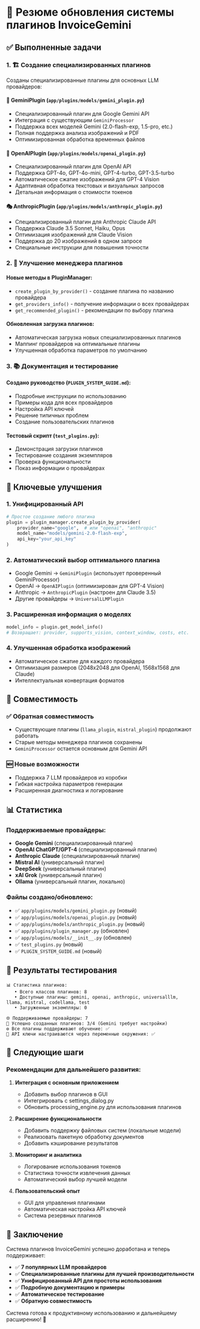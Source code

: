 # 🔌 Резюме обновления системы плагинов InvoiceGemini

## ✅ Выполненные задачи

### 1. 🏗️ Создание специализированных плагинов

Созданы специализированные плагины для основных LLM провайдеров:

#### 🤖 GeminiPlugin (`app/plugins/models/gemini_plugin.py`)
- Специализированный плагин для Google Gemini API
- Интеграция с существующим `GeminiProcessor`
- Поддержка всех моделей Gemini (2.0-flash-exp, 1.5-pro, etc.)
- Полная поддержка анализа изображений и PDF
- Оптимизированная обработка временных файлов

#### 🧠 OpenAIPlugin (`app/plugins/models/openai_plugin.py`)
- Специализированный плагин для OpenAI API
- Поддержка GPT-4o, GPT-4o-mini, GPT-4-turbo, GPT-3.5-turbo
- Автоматическое сжатие изображений для GPT-4 Vision
- Адаптивная обработка текстовых и визуальных запросов
- Детальная информация о стоимости токенов

#### 🎭 AnthropicPlugin (`app/plugins/models/anthropic_plugin.py`)
- Специализированный плагин для Anthropic Claude API
- Поддержка Claude 3.5 Sonnet, Haiku, Opus
- Оптимизация изображений для Claude Vision
- Поддержка до 20 изображений в одном запросе
- Специальные инструкции для повышения точности

### 2. 🔧 Улучшение менеджера плагинов

#### Новые методы в PluginManager:
- `create_plugin_by_provider()` - создание плагина по названию провайдера
- `get_providers_info()` - получение информации о всех провайдерах
- `get_recommended_plugin()` - рекомендации по выбору плагина

#### Обновленная загрузка плагинов:
- Автоматическая загрузка новых специализированных плагинов
- Маппинг провайдеров на оптимальные плагины
- Улучшенная обработка параметров по умолчанию

### 3. 📚 Документация и тестирование

#### Создано руководство (`PLUGIN_SYSTEM_GUIDE.md`):
- Подробные инструкции по использованию
- Примеры кода для всех провайдеров
- Настройка API ключей
- Решение типичных проблем
- Создание пользовательских плагинов

#### Тестовый скрипт (`test_plugins.py`):
- Демонстрация загрузки плагинов
- Тестирование создания экземпляров
- Проверка функциональности
- Показ информации о провайдерах

## 🚀 Ключевые улучшения

### 1. Унифицированный API
```python
# Простое создание любого плагина
plugin = plugin_manager.create_plugin_by_provider(
    provider_name="google",  # или "openai", "anthropic"
    model_name="models/gemini-2.0-flash-exp",
    api_key="your_api_key"
)
```

### 2. Автоматический выбор оптимального плагина
- Google Gemini → `GeminiPlugin` (использует проверенный GeminiProcessor)
- OpenAI → `OpenAIPlugin` (оптимизирован для GPT-4 Vision)
- Anthropic → `AnthropicPlugin` (настроен для Claude 3.5)
- Другие провайдеры → `UniversalLLMPlugin`

### 3. Расширенная информация о моделях
```python
model_info = plugin.get_model_info()
# Возвращает: provider, supports_vision, context_window, costs, etc.
```

### 4. Улучшенная обработка изображений
- Автоматическое сжатие для каждого провайдера
- Оптимизация размеров (2048x2048 для OpenAI, 1568x1568 для Claude)
- Интеллектуальная конвертация форматов

## 🔄 Совместимость

### ✅ Обратная совместимость
- Существующие плагины (`llama_plugin`, `mistral_plugin`) продолжают работать
- Старые методы менеджера плагинов сохранены
- `GeminiProcessor` остается основным для Gemini API

### 🆕 Новые возможности
- Поддержка 7 LLM провайдеров из коробки
- Гибкая настройка параметров генерации
- Расширенная диагностика и логирование

## 📊 Статистика

### Поддерживаемые провайдеры:
- **Google Gemini** (специализированный плагин)
- **OpenAI ChatGPT/GPT-4** (специализированный плагин)  
- **Anthropic Claude** (специализированный плагин)
- **Mistral AI** (универсальный плагин)
- **DeepSeek** (универсальный плагин)
- **xAI Grok** (универсальный плагин)
- **Ollama** (универсальный плагин, локально)

### Файлы создано/обновлено:
- ✅ `app/plugins/models/gemini_plugin.py` (новый)
- ✅ `app/plugins/models/openai_plugin.py` (новый)
- ✅ `app/plugins/models/anthropic_plugin.py` (новый)
- ✅ `app/plugins/plugin_manager.py` (обновлен)
- ✅ `app/plugins/models/__init__.py` (обновлен)
- ✅ `test_plugins.py` (новый)
- ✅ `PLUGIN_SYSTEM_GUIDE.md` (новый)

## 🎯 Результаты тестирования

```
📊 Статистика плагинов:
   • Всего классов плагинов: 8
   • Доступные плагины: gemini, openai, anthropic, universalllm, llama, mistral, codellama, test
   • Загруженные экземпляры: 0

🌐 Поддерживаемые провайдеры: 7
🚀 Успешно созданных плагинов: 3/4 (Gemini требует настройки)
⚙️ Все плагины поддерживают обучение: ✅
🔑 API ключи настраиваются через переменные окружения: ✅
```

## 🔮 Следующие шаги

### Рекомендации для дальнейшего развития:

1. **Интеграция с основным приложением**
   - Добавить выбор плагинов в GUI
   - Интегрировать с settings_dialog.py
   - Обновить processing_engine.py для использования плагинов

2. **Расширение функциональности**
   - Добавить поддержку файловых систем (локальные модели)
   - Реализовать пакетную обработку документов
   - Добавить кэширование результатов

3. **Мониторинг и аналитика**
   - Логирование использования токенов
   - Статистика точности извлечения данных
   - Автоматический выбор лучшей модели

4. **Пользовательский опыт**
   - GUI для управления плагинами
   - Автоматическая настройка API ключей
   - Система резервных плагинов

## 🎉 Заключение

Система плагинов InvoiceGemini успешно доработана и теперь поддерживает:

- ✅ **7 популярных LLM провайдеров**
- ✅ **Специализированные плагины для лучшей производительности**  
- ✅ **Унифицированный API для простоты использования**
- ✅ **Подробную документацию и примеры**
- ✅ **Автоматическое тестирование**
- ✅ **Обратную совместимость**

Система готова к продуктивному использованию и дальнейшему расширению! 🚀 